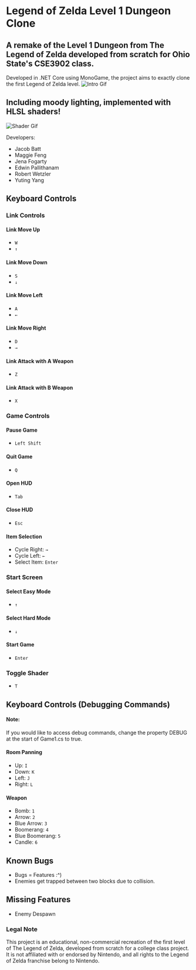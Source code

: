 # Legend of Zelda Level 1 Dungeon Clone

## A remake of the Level 1 Dungeon from The Legend of Zelda developed from scratch for Ohio State's CSE3902 class.
Developed in .NET Core using MonoGame, the project aims to exactly clone the first Legend of Zelda level.
![Intro Gif](images/Intro.gif)

## Including moody lighting, implemented with HLSL shaders!
![Shader Gif](images/Shader.gif)

Developers: 
- Jacob Batt
- Maggie Feng
- Jena Fogarty 
- Edwin Pallithanam 
- Robert Wetzler
- Yuting Yang

## Keyboard Controls
### Link Controls
#### Link Move Up
- ```W```
- ```↑```
#### Link Move Down
- ```S```
- ```↓```
#### Link Move Left
- ```A```
- ```←```
#### Link Move Right
- ```D```
- ```→```
#### Link Attack with A Weapon
- ```Z```
#### Link Attack with B Weapon
- ```X```
### Game Controls
#### Pause Game
- ```Left Shift```
#### Quit Game
- ```Q```
#### Open HUD
- ```Tab```
#### Close HUD
- ```Esc```
#### Item Selection
- Cycle Right: ```→```
- Cycle Left: ```←```
- Select Item: ```Enter```
### Start Screen
#### Select Easy Mode
- ```↑```
#### Select Hard Mode
- ```↓```
#### Start Game
- ```Enter```
### Toggle Shader
- ```T```
## Keyboard Controls (Debugging Commands)
#### Note:
If you would like to access debug commands, change the property DEBUG at the start of Game1.cs to true.
#### Room Panning
- Up: ```I```
- Down: ```K```
- Left: ```J```
- Right: ```L```
#### Weapon 
- Bomb: ```1```
- Arrow: ```2```
- Blue Arrow: ```3```
- Boomerang: ```4```
- Blue Boomerang: ```5```
- Candle: ```6```

## Known Bugs
- Bugs = Features :^)
- Enemies get trapped between two blocks due to collision. 

## Missing Features
- Enemy Despawn

### Legal Note
This project is an educational, non-commercial recreation of the first level of The Legend of Zelda, developed from scratch for a college class project. It is not affiliated with or endorsed by Nintendo, and all rights to the Legend of Zelda franchise belong to Nintendo.
